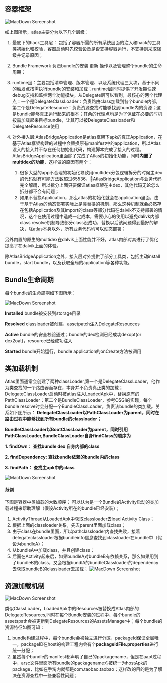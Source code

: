 ## 容器框架

>
![MacDown Screenshot](Project_architectured_img/runtime_struct.png)

如上图所示，atlas主要分为以下几个层级：

1. 最底下的hack工具层：
   包括了容器所需的所有系统层面的注入和hack的工具类初始化和校验，容器启动时先校验设备是否支持容器运行，不支持则采取降级并记录原因； 

2. Bundle Framework 负责bundle的安装 更新 操作以及管理整个bundle的生命周期；

3. runtime层：主要包括清单管理、版本管理、以及系统代理三大块，基于不同的触发点按需执行bundle的安装和加载；runtime层同时提供了开发期快速debug支持和监控两个功能模块。从Delegate层可以看到，最核心的两个代理点：一个是DelegateClassLoader：负责路由class加载到各个bundle内部，第二个是DelegateResource：负责资源查找时能够找到bundle内的资源；这是bundle能够真正运行起来的根本；其余的代理点均是为了保证在必要的时机按需加载起来目标bundle，让其可以被DelegateClassloader和DelegateResource使用

4. 对外接入层:AtlasBridgeApplication是atlas框架下apk的真正Application，在基于Atlas框架构建的过程中会替换原有manifest中的application，所以Atlas没入的接入并不存在任何初始化代码，构建脚本完成了接入的过程。AtlasBridgeApplication里面除了完成了Atlas的初始化功能，同时**内置了multidex的功能**，这样做的原因有两个：
   1. 很多大型的app不合理的初始化导致用multidex分包逻辑拆分的时候主dex的代码就有可能方法数超过65536，AtlasBridgeApplication与业务代码完全解耦，所以拆分上面只要保证atlas框架在主dex，其他代码无论怎么拆分都不会有问题；
   2. 如果不替换Application，那么atlas的初始化就会在application里面，由于基于Atlas的动态部署实际上是类替换的机制，那么这种机制就会必然存在包括Application及其import的class等部分代码在dalvik不支持部署的情况，这个在使用过程中造成一定成本，需要小心的使用以避免dalivk内部class resolve机制导致部分class没成功，替换以后该问题得到最好的解决，除atlas本身以外，所有业务代码均可以动态部署；
   
另外内置的原生的multidex在dalvik上面性能并不好，atlas内部对其进行了优化提高了在dalvik上面的体验。

除AtlasBridgeApplication之外，接入层对外提供了部分工具类，包括主动install bundle，start bundle，以及获取全局的application等各种功能。

## Bundle生命周期
每个bundle的生命周期如下图所示：
>
![MacDown Screenshot](Project_architectured_img/bundle_cycle.png)

**Installed**	bundle被安装到storage目录

**Resolved**  classloader被创建，assetpatch注入DelegateResoucces

**Active**     bundle的安全校验通过；bundle的dex检测已经成功dexopt(or dex2oat)，resource已经成功注入

**Started**  bundle开始运行，bundle application的onCreate方法被调用


##  类加载机制

Atlas里面通常会创建了两种classLoader,第一个是DelegateClassLoader，他作为类查找的一个路由器而存在，本身并不负责真正类的加载；DelegateClassLoader启动时被atlas注入LoadedApk中，替换原有的PathClassLoader；第二个是BundleClassLoader，参考OSGI的实现，每个bundle resolve时会分配一个BundleClassLoader，负责该bundle的类加载。关系如下图所示：
**DelegateClassLoader以PathClassLoader为parent，同时在路由过程中能够找到所有bundle的classloader；**

**BundleClassLoader以BootClassLoader为parent，同时引用PathClassLoader,BundleClassLoader自身findClass的顺序为**
  
  **1. findOwn： 查找bundle dex 自身内部的class**
  
  **2. findDependency: 查找bundle依赖的bundle内的class**
  
  **3. findPath： 查找主apk中的class**

>
![MacDown Screenshot](Project_architectured_img/classloader.png)

#### 范例
下图是容器中类加载的大致顺序；
可以认为是一个Bundle的Activity启动的类加载过程来帮助理解（假设Activity所在的bundle已经安装）；

1. ActivityThread从LoadedApk中获取classloader去load Activity Class；
2. 根据上面的classloader关系，先去parent里面加载class；
3. 由于class在bundle里面，所以pathclassloader内查找失败，接着delegateclassloader根据bundleinfo信息查找到classloader在bundle中（假设为bundleA）；
4. 从bundleA中加载class，并且创建class；
5. 后面在Activity起来后，如果bundleA对bundleB有依赖关系，那么如果用到了bundleB的class，又会根据bundlA的bundleClassloader的dependency去获取bundleB的classloader去加载；
![MacDown Screenshot](Project_architectured_img/class_find.png)

##  资源加载机制
>
![MacDown Screenshot](Project_architectured_img/resources.png)

类似ClassLoader，LoadedApk中的Resources被替换成Atlas内部的DelegateResources,同时在每个Bundle安装的过程中，每个bundle的assetspath会被更新到DelegateResources的AssetsManager中；每个bundle的资源特征如图可知：

1. bundle构建过程中，每个bundle会被独立进行分区，packageId保证全局唯一，packageID在host的构建工程内会有个**packageIdFile.properties**进行统一分配；
2. 虽然每个bundle的manifest都声明了自己的packagename，但是在aapt过程中，arsc文件里面所有bundle的packagename均被统一为hostApk的package，比如在手淘内就都是com.taobao.taobao；这样改的目的是为了解决在资源查找中一些兼容性问题； 
